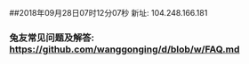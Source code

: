 ##2018年09月28日07时12分07秒 新址: 104.248.166.181
### 兔友常见问题及解答: https://github.com/wanggonging/d/blob/w/FAQ.md
